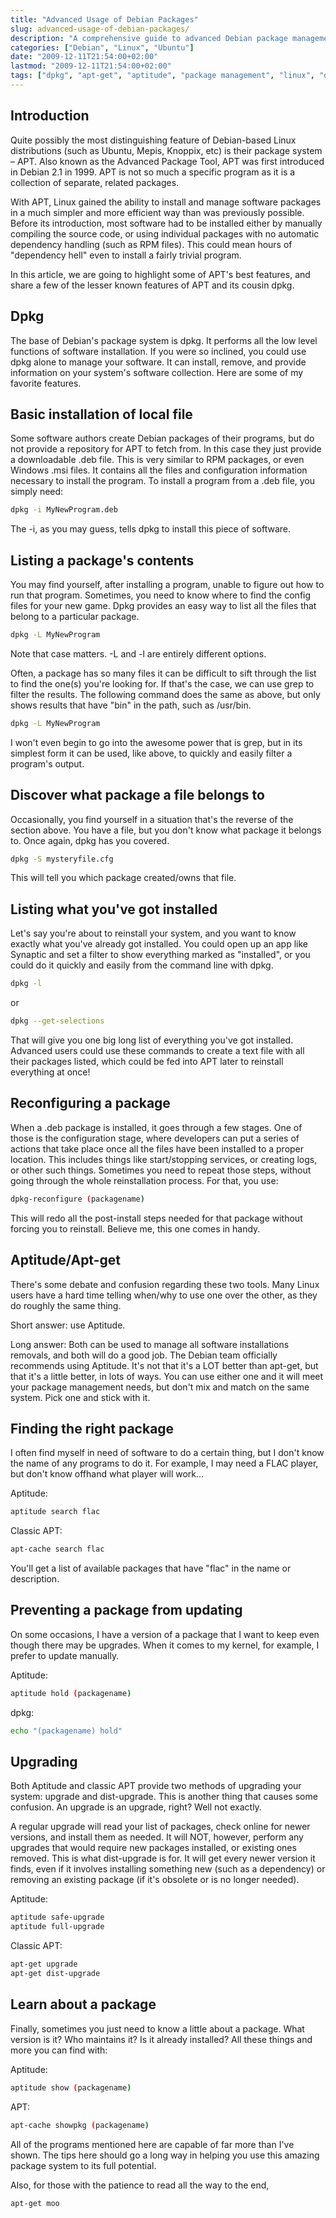 ```yaml
---
title: "Advanced Usage of Debian Packages"
slug: advanced-usage-of-debian-packages/
description: "A comprehensive guide to advanced Debian package management using dpkg, aptitude, and apt-get tools with practical examples."
categories: ["Debian", "Linux", "Ubuntu"]
date: "2009-12-11T21:54:00+02:00"
lastmod: "2009-12-11T21:54:00+02:00"
tags: ["dpkg", "apt-get", "aptitude", "package management", "linux", "debian", "ubuntu"]
---
```


## Introduction

Quite possibly the most distinguishing feature of Debian-based Linux distributions (such as Ubuntu, Mepis, Knoppix, etc) is their package system – APT. Also known as the Advanced Package Tool, APT was first introduced in Debian 2.1 in 1999. APT is not so much a specific program as it is a collection of separate, related packages.

With APT, Linux gained the ability to install and manage software packages in a much simpler and more efficient way than was previously possible. Before its introduction, most software had to be installed either by manually compiling the source code, or using individual packages with no automatic dependency handling (such as RPM files). This could mean hours of "dependency hell" even to install a fairly trivial program.

In this article, we are going to highlight some of APT's best features, and share a few of the lesser known features of APT and its cousin dpkg.

## Dpkg

The base of Debian's package system is dpkg. It performs all the low level functions of software installation. If you were so inclined, you could use dpkg alone to manage your software. It can install, remove, and provide information on your system's software collection. Here are some of my favorite features.

## Basic installation of local file

Some software authors create Debian packages of their programs, but do not provide a repository for APT to fetch from. In this case they just provide a downloadable .deb file. This is very similar to RPM packages, or even Windows .msi files. It contains all the files and configuration information necessary to install the program. To install a program from a .deb file, you simply need:

```bash
dpkg -i MyNewProgram.deb
```

The -i, as you may guess, tells dpkg to install this piece of software.

## Listing a package's contents

You may find yourself, after installing a program, unable to figure out how to run that program. Sometimes, you need to know where to find the config files for your new game. Dpkg provides an easy way to list all the files that belong to a particular package.

```bash
dpkg -L MyNewProgram
```

Note that case matters. -L and -l are entirely different options.

Often, a package has so many files it can be difficult to sift through the list to find the one(s) you're looking for. If that's the case, we can use grep to filter the results. The following command does the same as above, but only shows results that have "bin" in the path, such as /usr/bin.

```bash
dpkg -L MyNewProgram 
```

I won't even begin to go into the awesome power that is grep, but in its simplest form it can be used, like above, to quickly and easily filter a program's output.

## Discover what package a file belongs to

Occasionally, you find yourself in a situation that's the reverse of the section above. You have a file, but you don't know what package it belongs to. Once again, dpkg has you covered.

```bash
dpkg -S mysteryfile.cfg
```

This will tell you which package created/owns that file.

## Listing what you've got installed

Let's say you're about to reinstall your system, and you want to know exactly what you've already got installed. You could open up an app like Synaptic and set a filter to show everything marked as "installed", or you could do it quickly and easily from the command line with dpkg.

```bash
dpkg -l
```

or

```bash
dpkg --get-selections
```

That will give you one big long list of everything you've got installed. Advanced users could use these commands to create a text file with all their packages listed, which could be fed into APT later to reinstall everything at once!

## Reconfiguring a package

When a .deb package is installed, it goes through a few stages. One of those is the configuration stage, where developers can put a series of actions that take place once all the files have been installed to a proper location. This includes things like start/stopping services, or creating logs, or other such things. Sometimes you need to repeat those steps, without going through the whole reinstallation process. For that, you use:

```bash
dpkg-reconfigure (packagename)
```

This will redo all the post-install steps needed for that package without forcing you to reinstall. Believe me, this one comes in handy.

## Aptitude/Apt-get

There's some debate and confusion regarding these two tools. Many Linux users have a hard time telling when/why to use one over the other, as they do roughly the same thing.

Short answer: use Aptitude.

Long answer: Both can be used to manage all software installations removals, and both will do a good job. The Debian team officially recommends using Aptitude. It's not that it's a LOT better than apt-get, but that it's a little better, in lots of ways. You can use either one and it will meet your package management needs, but don't mix and match on the same system. Pick one and stick with it.

## Finding the right package

I often find myself in need of software to do a certain thing, but I don't know the name of any programs to do it. For example, I may need a FLAC player, but don't know offhand what player will work…

Aptitude:

```bash
aptitude search flac
```

Classic APT:

```bash
apt-cache search flac
```

You'll get a list of available packages that have "flac" in the name or description.

## Preventing a package from updating

On some occasions, I have a version of a package that I want to keep even though there may be upgrades. When it comes to my kernel, for example, I prefer to update manually.

Aptitude:

```bash
aptitude hold (packagename)
```

dpkg:

```bash
echo "(packagename) hold" 
```

## Upgrading

Both Aptitude and classic APT provide two methods of upgrading your system: upgrade and dist-upgrade. This is another thing that causes some confusion. An upgrade is an upgrade, right? Well not exactly.

A regular upgrade will read your list of packages, check online for newer versions, and install them as needed. It will NOT, however, perform any upgrades that would require new packages installed, or existing ones removed. This is what dist-upgrade is for. It will get every newer version it finds, even if it involves installing something new (such as a dependency) or removing an existing package (if it's obsolete or is no longer needed).

Aptitude:

```bash
aptitude safe-upgrade
aptitude full-upgrade
```

Classic APT:

```bash
apt-get upgrade
apt-get dist-upgrade
```

## Learn about a package

Finally, sometimes you just need to know a little about a package. What version is it? Who maintains it? Is it already installed? All these things and more you can find with:

Aptitude:

```bash
aptitude show (packagename)
```

APT:

```bash
apt-cache showpkg (packagename)
```

All of the programs mentioned here are capable of far more than I've shown. The tips here should go a long way in helping you use this amazing package system to its full potential.

Also, for those with the patience to read all the way to the end,

```bash
apt-get moo
```
